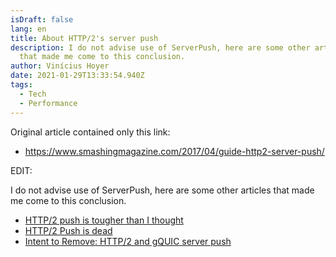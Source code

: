 ```yaml
---
isDraft: false
lang: en
title: About HTTP/2's server push
description: I do not advise use of ServerPush, here are some other articles
  that made me come to this conclusion.
author: Vinícius Hoyer
date: 2021-01-29T13:33:54.940Z
tags:
  - Tech
  - Performance
---
```

Original article contained only this link:
- <https://www.smashingmagazine.com/2017/04/guide-http2-server-push/>

EDIT:

I do not advise use of ServerPush, here are some other articles that made me come to this conclusion.

- [HTTP/2 push is tougher than I thought](https://jakearchibald.com/2017/h2-push-tougher-than-i-thought/)
- [HTTP/2 Push is dead](https://evertpot.com/http-2-push-is-dead/)
- [Intent to Remove: HTTP/2 and gQUIC server push](https://groups.google.com/a/chromium.org/g/blink-dev/c/K3rYLvmQUBY/m/vOWBKZGoAQAJ?pli=1)
